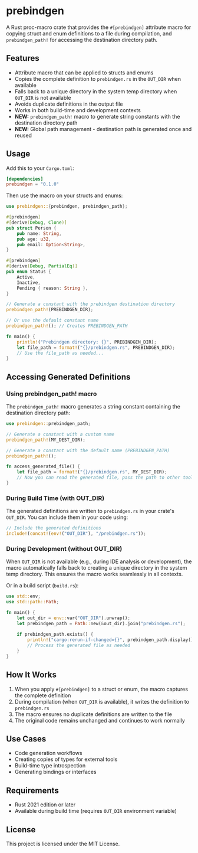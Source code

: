 # prebindgen

A Rust proc-macro crate that provides the `#[prebindgen]` attribute macro for copying struct and enum definitions to a file during compilation, and `prebindgen_path!` for accessing the destination directory path.

## Features

- Attribute macro that can be applied to structs and enums
- Copies the complete definition to `prebindgen.rs` in the `OUT_DIR` when available
- Falls back to a unique directory in the system temp directory when `OUT_DIR` is not available
- Avoids duplicate definitions in the output file
- Works in both build-time and development contexts
- **NEW:** `prebindgen_path!` macro to generate string constants with the destination directory path
- **NEW:** Global path management - destination path is generated once and reused

## Usage

Add this to your `Cargo.toml`:

```toml
[dependencies]
prebindgen = "0.1.0"
```

Then use the macro on your structs and enums:

```rust
use prebindgen::{prebindgen, prebindgen_path};

#[prebindgen]
#[derive(Debug, Clone)]
pub struct Person {
    pub name: String,
    pub age: u32,
    pub email: Option<String>,
}

#[prebindgen]
#[derive(Debug, PartialEq)]
pub enum Status {
    Active,
    Inactive,
    Pending { reason: String },
}

// Generate a constant with the prebindgen destination directory
prebindgen_path!(PREBINDGEN_DIR);

// Or use the default constant name
prebindgen_path!(); // Creates PREBINDGEN_PATH

fn main() {
    println!("Prebindgen directory: {}", PREBINDGEN_DIR);
    let file_path = format!("{}/prebindgen.rs", PREBINDGEN_DIR);
    // Use the file_path as needed...
}
```

## Accessing Generated Definitions

### Using prebindgen_path! macro

The `prebindgen_path!` macro generates a string constant containing the destination directory path:

```rust
use prebindgen::prebindgen_path;

// Generate a constant with a custom name
prebindgen_path!(MY_DEST_DIR);

// Generate a constant with the default name (PREBINDGEN_PATH)
prebindgen_path!();

fn access_generated_file() {
    let file_path = format!("{}/prebindgen.rs", MY_DEST_DIR);
    // Now you can read the generated file, pass the path to other tools, etc.
}
```

### During Build Time (with OUT_DIR)

The generated definitions are written to `prebindgen.rs` in your crate's `OUT_DIR`. You can include them in your code using:

```rust
// Include the generated definitions
include!(concat!(env!("OUT_DIR"), "/prebindgen.rs"));
```

### During Development (without OUT_DIR)

When `OUT_DIR` is not available (e.g., during IDE analysis or development), the macro automatically falls back to creating a unique directory in the system temp directory. This ensures the macro works seamlessly in all contexts.

Or in a build script (`build.rs`):

```rust
use std::env;
use std::path::Path;

fn main() {
    let out_dir = env::var("OUT_DIR").unwrap();
    let prebindgen_path = Path::new(&out_dir).join("prebindgen.rs");
    
    if prebindgen_path.exists() {
        println!("cargo:rerun-if-changed={}", prebindgen_path.display());
        // Process the generated file as needed
    }
}
```

## How It Works

1. When you apply `#[prebindgen]` to a struct or enum, the macro captures the complete definition
2. During compilation (when `OUT_DIR` is available), it writes the definition to `prebindgen.rs`
3. The macro ensures no duplicate definitions are written to the file
4. The original code remains unchanged and continues to work normally

## Use Cases

- Code generation workflows
- Creating copies of types for external tools
- Build-time type introspection
- Generating bindings or interfaces

## Requirements

- Rust 2021 edition or later
- Available during build time (requires `OUT_DIR` environment variable)

## License

This project is licensed under the MIT License.
